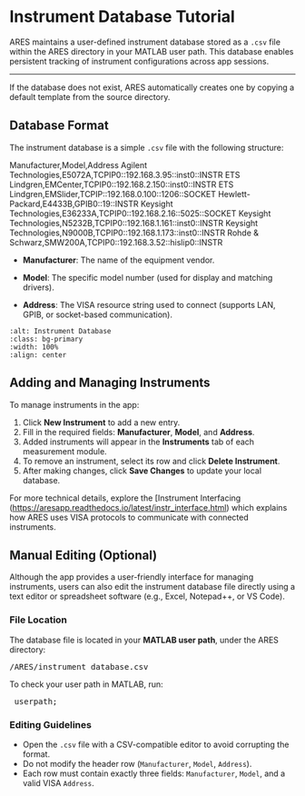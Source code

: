 # Instrument Database Tutorial

ARES maintains a user-defined instrument database stored as a `.csv` file within the ARES directory in your MATLAB user path. This database enables persistent tracking of instrument configurations across app sessions.

-------------------

If the database does not exist, ARES automatically creates one by copying a default template from the source directory.

## Database Format

The instrument database is a simple `.csv` file with the following structure:

Manufacturer,Model,Address
Agilent Technologies,E5072A,TCPIP0::192.168.3.95::inst0::INSTR
ETS Lindgren,EMCenter,TCPIP0::192.168.2.150::inst0::INSTR
ETS Lindgren,EMSlider,TCPIP::192.168.0.100::1206::SOCKET
Hewlett-Packard,E4433B,GPIB0::19::INSTR
Keysight Technologies,E36233A,TCPIP0::192.168.2.16::5025::SOCKET
Keysight Technologies,N5232B,TCPIP0::192.168.1.161::inst0::INSTR
Keysight Technologies,N9000B,TCPIP0::192.168.1.173::inst0::INSTR
Rohde & Schwarz,SMW200A,TCPIP0::192.168.3.52::hislip0::INSTR

- **Manufacturer**: The name of the equipment vendor.

- **Model**: The specific model number (used for display and matching drivers).

- **Address**: The VISA resource string used to connect (supports LAN, GPIB, or socket-based communication).

```{image} ./assets/Settings/instrument_database.png
:alt: Instrument Database
:class: bg-primary
:width: 100%
:align: center
```

## Adding and Managing Instruments
To manage instruments in the app:

1. Click **New Instrument** to add a new entry.
2. Fill in the required fields: **Manufacturer**, **Model**, and **Address**.
3. Added instruments will appear in the **Instruments** tab of each measurement module.
4. To remove an instrument, select its row and click **Delete Instrument**.
5. After making changes, click **Save Changes** to update your local database.

For more technical details, explore the [Instrument Interfacing (https://aresapp.readthedocs.io/latest/instr_interface.html) which explains how ARES uses VISA protocols to communicate with connected instruments.

## Manual Editing (Optional)
Although the app provides a user-friendly interface for managing instruments, users can also edit the instrument database file directly using a text editor or spreadsheet software (e.g., Excel, Notepad++, or VS Code).

### File Location
The database file is located in your **MATLAB user path**, under the ARES directory:

<pre><userpath>/ARES/instrument_database.csv</pre>

To check your user path in MATLAB, run:

<pre> userpath;</pre>

### Editing Guidelines
- Open the `.csv` file with a CSV-compatible editor to avoid corrupting the format.
- Do not modify the header row (`Manufacturer`, `Model`, `Address`).
- Each row must contain exactly three fields:
`Manufacturer`, `Model`, and a valid VISA `Address`.
